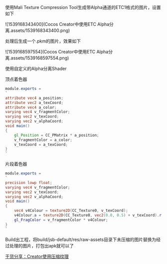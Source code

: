 使用Mali Texture Compression Tool生成带Alpha通道的ETC1格式的图片，设置如下

![1539168343400](Cocos Creator中使用ETC Alpha分离.assets/1539168343400.png)

处理后生成一个.pkm的图片，效果如下

![1539168597554](Cocos Creator中使用ETC Alpha分离.assets/1539168597554.png)

使用自定义的Alpha分离Shader  

顶点着色器

```glsl
module.exports = 
`
attribute vec4 a_position; 
attribute vec2 a_texCoord; 
attribute vec4 a_color;  
varying vec4 v_fragmentColor; 
varying vec2 v_texCoord; 
varying vec2 v_alphaCoord;
void main() 
{ 
    gl_Position = CC_PMatrix * a_position;
    v_fragmentColor = a_color; 
    v_texCoord = a_texCoord; 
}
`
```

片段着色器

```glsl
module.exports = 
`
precision lowp float;
varying vec4 v_fragmentColor; 
varying vec2 v_texCoord; 
varying vec2 v_alphaCoord;
void main() 
{ 
    vec4 v4Colour = texture2D(CC_Texture0, v_texCoord);
    v4Colour.a = texture2D(CC_Texture0, vec2(0.0, 0.5) + v_texCoord).r;
    gl_FragColor = v_fragmentColor * v4Colour; 
}
`
```

Build出工程，将build/jsb-default/res/raw-assets目录下未压缩的图片替换为经过处理的图片，打包出apk就可以了



[干货分享：Creator使用压缩纹理](http://forum.cocos.com/t/creator/47206)